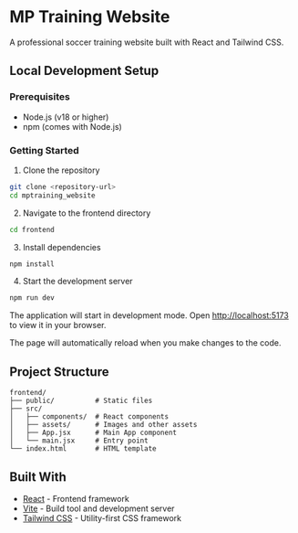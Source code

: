 # MP Training Website

A professional soccer training website built with React and Tailwind CSS.

## Local Development Setup

### Prerequisites
- Node.js (v18 or higher)
- npm (comes with Node.js)

### Getting Started

1. Clone the repository
```bash
git clone <repository-url>
cd mptraining_website
```

2. Navigate to the frontend directory
```bash
cd frontend
```

3. Install dependencies
```bash
npm install
```

4. Start the development server
```bash
npm run dev
```

The application will start in development mode. Open [http://localhost:5173](http://localhost:5173) to view it in your browser.

The page will automatically reload when you make changes to the code.

## Project Structure

```
frontend/
├── public/          # Static files
├── src/
│   ├── components/  # React components
│   ├── assets/      # Images and other assets
│   ├── App.jsx      # Main App component
│   └── main.jsx     # Entry point
└── index.html       # HTML template
```

## Built With

- [React](https://reactjs.org/) - Frontend framework
- [Vite](https://vitejs.dev/) - Build tool and development server
- [Tailwind CSS](https://tailwindcss.com/) - Utility-first CSS framework
